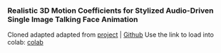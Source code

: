 ### Realistic 3D Motion Coefficients for Stylized Audio-Driven Single Image Talking Face Animation

Cloned adapted adapted from [project](https://sadtalker.github.io) | [Github](https://github.com/Winfredy/SadTalker)
Use the link to load into colab: [colab](https://colab.research.google.com/github/Artrois/AI_driven_face_motion/blob/main/quick_demo.ipynb)

